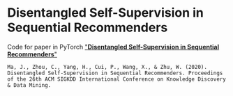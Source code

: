 # Disentangled Self-Supervision in Sequential Recommenders

Code for paper in PyTorch ["**Disentangled Self-Supervision in Sequential Recommenders**"](http://pengcui.thumedialab.com/papers/DisentangledSequentialRecommendation.pdf)

```
Ma, J., Zhou, C., Yang, H., Cui, P., Wang, X., & Zhu, W. (2020). Disentangled Self-Supervision in Sequential Recommenders. Proceedings of the 26th ACM SIGKDD International Conference on Knowledge Discovery & Data Mining.
```